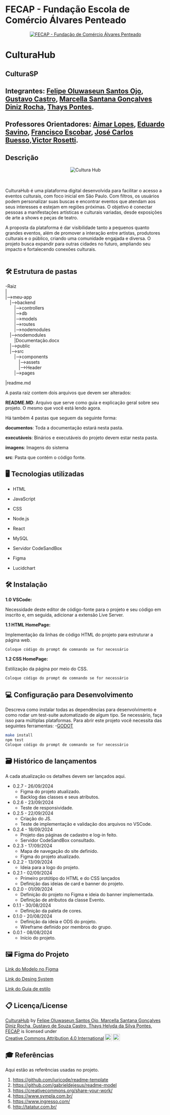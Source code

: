 # FECAP - Fundação Escola de Comércio Álvares Penteado

<p align="center">
<a href= "https://www.fecap.br/"><img src="https://encrypted-tbn0.gstatic.com/images?q=tbn:ANd9GcRhZPrRa89Kma0ZZogxm0pi-tCn_TLKeHGVxywp-LXAFGR3B1DPouAJYHgKZGV0XTEf4AE&usqp=CAU" alt="FECAP - Fundação de Comércio Álvares Penteado" border="0"></a>
</p>

# CulturaHub

## CulturaSP

## Integrantes: <a href="https://www.linkedin.com/in/felipeosantosojo/">Felipe Oluwaseun Santos Ojo</a>, <a href="https://www.linkedin.com/in/gustavocastro01/">Gustavo Castro</a>, <a href="https://www.linkedin.com/in/marcella-santana-b76883262/">Marcella Santana Gonçalves Diniz Rocha</a>, <a href="https://www.linkedin.com/in/thays-pontes-14663822b//">Thays Pontes</a>.

## Professores Orientadores: <a href="https://www.linkedin.com/in/aimarlopes/">Aimar Lopes</a>, <a href="https://www.linkedin.com/in/eduardo-savino-gomes-77833a10/">Eduardo Savino</a>, <a href="https://www.linkedin.com/in/francisco-escobar/">Francisco Escobar</a>, <a href="https://www.linkedin.com/in/jbuesso/">José Carlos Buesso</a>,<a href="https://www.linkedin.com/in/victorbarq/">Victor Rosetti</a>.

## Descrição

<p align="center">
<img src="https://i.imgur.com/mne6mnP.png" alt="Cultura Hub" border="0">

<br><br>
CulturaHub é uma plataforma digital desenvolvida para facilitar o acesso a eventos culturais, com foco inicial em São Paulo. Com filtros, os usuários podem personalizar suas buscas e encontrar eventos que atendam aos seus interesses e estejam em regiões próximas. O objetivo é conectar pessoas a manifestações artísticas e culturais variadas, desde exposições de arte a shows e peças de teatro.

A proposta da plataforma é dar visibilidade tanto a pequenos quanto grandes eventos, além de promover a interação entre artistas, produtores culturais e o público, criando uma comunidade engajada e diversa. O projeto busca expandir para outras cidades no futuro, ampliando seu impacto e fortalecendo conexões culturais.<br><br>


## 🛠 Estrutura de pastas

-Raiz<br>
|<br>
|-->meu-app<br>
  &emsp;|-->backend<br>
  &emsp;&emsp;|-->controllers<br>
  &emsp;&emsp;|-->db<br>
  &emsp;&emsp;|-->models<br>
  &emsp;&emsp;|-->routes<br>
  &emsp;&emsp;|-->nodemodules<br>
  &emsp;|-->nodemodules<br>
  &emsp;&emsp;|Documentação.docx<br>
&emsp;|-->public<br>
  &emsp;|-->src<br>
  &emsp;&emsp;|-->components<br>
  &emsp;&emsp;&emsp;|-->assets<br>
  &emsp;&emsp;&emsp;|-->Header<br>
  &emsp;&emsp;|-->pages<br>

|readme.md<br>

A pasta raiz contem dois arquivos que devem ser alterados:

<b>README.MD</b>: Arquivo que serve como guia e explicação geral sobre seu projeto. O mesmo que você está lendo agora.

Há também 4 pastas que seguem da seguinte forma:

<b>documentos</b>: Toda a documentação estará nesta pasta.

<b>executáveis</b>: Binários e executáveis do projeto devem estar nesta pasta.

<b>imagens</b>: Imagens do sistema

<b>src</b>: Pasta que contém o código fonte.

## 🖥 Tecnologias utilizadas 

* HTML

* JavaScript

* CSS

* Node.js

* React

* MySQL
  
* Servidor CodeSandBox

* Figma

* Lucidchart

## 🛠 Instalação
<b>1.0 VSCode:</b>

Necessidade deste editor de código-fonte para o projeto e seu código em inscrito e, em seguida, adicionar a extensão Live Server.

<b>1.1 HTML HomePage:</b>

Implementação da linhas de código HTML do projeto para estruturar a página web.
```sh
Coloque código do prompt de comnando se for necessário
```
<b>1.2 CSS HomePage:</b>

Estilização da página por meio do CSS.
```sh
Coloque código do prompt de comnando se for necessário
```

## 💻 Configuração para Desenvolvimento
Descreva como instalar todas as dependências para desenvolvimento e como rodar um test-suite automatizado de algum tipo. Se necessário, faça isso para múltiplas plataformas.
Para abrir este projeto você necessita das seguintes ferramentas:
-<a href="https://godotengine.org/download">GODOT</a>
```sh
make install
npm test
Coloque código do prompt de comnando se for necessário
```
## 🗃 Histórico de lançamentos
A cada atualização os detalhes devem ser lançados aqui.
* 0.2.7 - 26/09/2024
    * Figma do projeto atualizado.
    * Backlog das classes e seus atributos.
* 0.2.6 - 23/09/2024
    * Teste de responsividade.
* 0.2.5 - 22/09/2024
    * Criação do JS.
    * Teste de implementação e validação dos arquivos no VSCode.
* 0.2.4 - 18/09/2024
    * Projeto das páginas de cadastro e log-in feito.
    * Servidor CodeSandBox consultado.
* 0.2.3 - 17/09/2024
    * Mapa de navegação do site definido.
    * Figma do projeto atualizado.
* 0.2.2 - 13/09/2024
    * Ideia para a logo do projeto.
* 0.2.1 - 02/09/2024
    * Primeiro protótipo do HTML e do CSS lançados
    * Definição das ideias de card e banner do projeto.
* 0.2.0 - 01/09/2024
    * Definição do projeto no Figma e ideia do banner implementada.
    * Definição de atributos da classe Evento.
* 0.1.1 - 30/08/2024
    * Definição da paleta de cores.
* 0.1.0 - 20/08/2024
    * Definição da ideia e ODS do projeto.
    * Wireframe definido por membros do grupo.
* 0.0.1 - 08/08/2024
    * Início do projeto.

## 🖼 Figma do Projeto

<p><a href="https://www.figma.com/design/44VzgjpIxXsirxOWdJtm4A/Untitled?node-id=0-1&node-type=canvas&t=pEwqi3yuOjF1taog-0" target="_blank">Link do Modelo no Figma</a></p>
<p><a href="https://www.figma.com/design/QvT2FlVRYq8whjykBDH2Gz/Design-System-CulturaHub?m=auto&t=TJf3iJ9KncScX1HW-1" target="_blank">Link do Desing System</a></p>
<p><a href="https://www.figma.com/design/WTJFyERfPxlN4h42QoaQb2/Guia-de-Estilo---Cultura-HUB-(Copy?m=auto&t=TJf3iJ9KncScX1HW-6)">Link do Guia de estilo</a></p>

## 📋 Licença/License

<p xmlns:cc="http://creativecommons.org/ns#" xmlns:dct="http://purl.org/dc/terms/"><a property="dct:title" rel="cc:attributionURL" href="https://github.com/2024-2-NADS2/Projeto2?tab=readme-ov-file">CulturaHub</a> by <a rel="cc:attributionURL dct:creator" property="cc:attributionName" href="https://www.linkedin.com/in/felipeosantosojo/, https:/www.linkedin/.com/in/marcella-santana-b76883262/, https://www.linkedin.com/in/gustavocastro01/, https://www.linkedin.com/in/thays-pontes-14663822b/">Felipe Oluwaseun Santos Ojo, Marcella Santana Gonçalves Diniz Rocha, Gustavo de Souza Castro, Thays Helyda da Silva Pontes, FECAP</a> is licensed under <a href="https://creativecommons.org/licenses/by/4.0/?ref=chooser-v1" target="_blank" rel="license noopener noreferrer" style="display:inline-block;">Creative Commons Attribution 4.0 International<img style="height:22px!important;margin-left:3px;vertical-align:text-bottom;" src="https://mirrors.creativecommons.org/presskit/icons/cc.svg?ref=chooser-v1" alt=""><img style="height:22px!important;margin-left:3px;vertical-align:text-bottom;" src="https://mirrors.creativecommons.org/presskit/icons/by.svg?ref=chooser-v1" alt=""></a></p>

## 🎓 Referências

Aqui estão as referências usadas no projeto.

1. <https://github.com/iuricode/readme-template>
2. <https://github.com/gabrieldejesus/readme-model>
3. <https://creativecommons.org/share-your-work/>
4. <https://www.sympla.com.br/>
5. <https://www.ingresso.com/>
6. <http://tatatur.com.br/>
